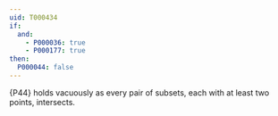 ```yaml
---
uid: T000434
if:
  and: 
    - P000036: true
    - P000177: true
then:
  P000044: false
---
```


{P44} holds vacuously as every pair of subsets, each with at least two points, intersects.
